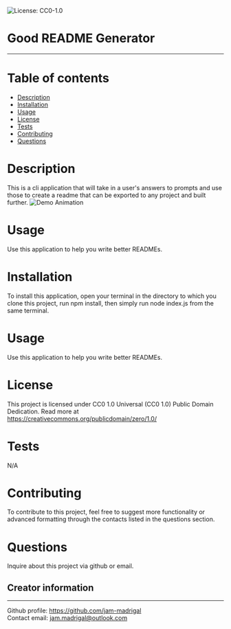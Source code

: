 
![License: CC0-1.0](https://img.shields.io/badge/License-CC0%201.0-lightgrey.svg)
# Good README Generator
---

# Table of contents
- [Description](#description)
- [Installation](#installation)
- [Usage](#usage)
- [License](#license)
- [Tests](#tests)
- [Contributing](#Contributing)
- [Questions](#questions)


# Description
This is a cli application that will take in a user's answers to prompts and use those to create a readme that can be exported to any project and built further.
![Demo Animation](./assets/demo.gif?raw=true)

# Usage
Use this application to help you write better READMEs.

# Installation
To install this application, open your terminal in the directory to which you clone this project, run npm install, then simply run node index.js from the same terminal.

# Usage
Use this application to help you write better READMEs.

# License
This project is licensed under CC0 1.0 Universal (CC0 1.0)
    Public Domain Dedication. Read more at https://creativecommons.org/publicdomain/zero/1.0/

# Tests
N/A

# Contributing
To contribute to this project, feel free to suggest more functionality or advanced formatting through the contacts listed in the questions section.

# Questions
Inquire about this project via github or email.

## Creator information
---
Github profile: https://github.com/jam-madrigal  
Contact email: jam.madrigal@outlook.com



